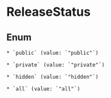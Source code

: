 
# ReleaseStatus

## Enum


    * `public` (value: `"public"`)

    * `private` (value: `"private"`)

    * `hidden` (value: `"hidden"`)

    * `all` (value: `"all"`)



